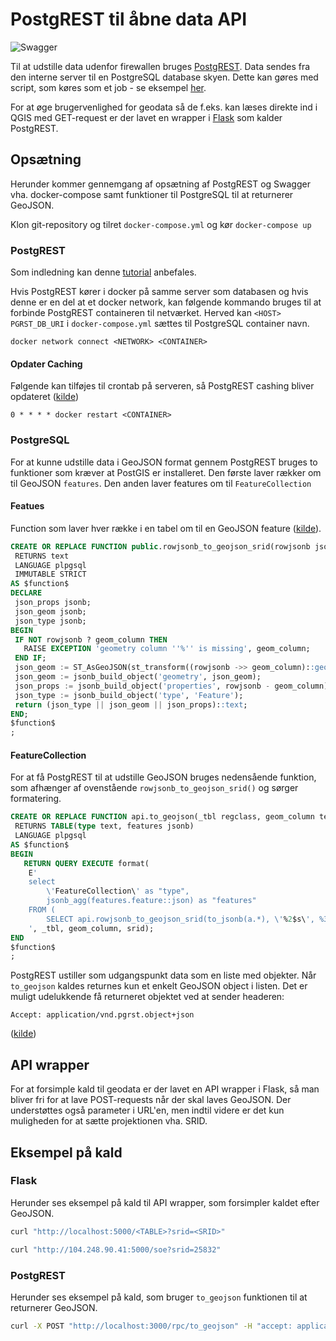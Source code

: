 # PostgREST til åbne data API
![Swagger](https://user-images.githubusercontent.com/7534153/57377665-4a336180-71a3-11e9-8491-685008318867.PNG)

Til at udstille data udenfor firewallen bruges [PostgREST](http://postgrest.org/en/latest/). Data sendes fra den interne server til en PostgreSQL database skyen. Dette kan gøres med script, som køres som et job - se eksempel [her](https://github.com/frederiksberg/automation-scripts/blob/master/Python/api/transfer_tables.py). 

For at øge brugervenlighed for geodata så de f.eks. kan læses direkte ind i QGIS med GET-request er der lavet en wrapper i [Flask](http://flask.pocoo.org/docs/1.0/api/) som kalder PostgREST. 

## Opsætning
Herunder kommer gennemgang af opsætning af PostgREST og Swagger vha. docker-compose samt funktioner til PostgreSQL til at returnerer GeoJSON.

Klon git-repository og tilret `docker-compose.yml` og kør `docker-compose up`


### PostgREST
Som indledning kan denne  [tutorial](http://postgrest.org/en/latest/tutorials/tut0.html) anbefales. 

Hvis PostgREST kører i docker på samme server som databasen og hvis denne er en del at et docker network, kan følgende kommando bruges til at forbinde PostgREST containeren til netværket. Herved kan `<HOST>` `PGRST_DB_URI` i  `docker-compose.yml` sættes til PostgreSQL container navn.  

`docker network connect <NETWORK> <CONTAINER>`



#### Opdater Caching
Følgende kan tilføjes til crontab på serveren, så PostgREST cashing bliver opdateret ([kilde](http://postgrest.org/en/latest/admin.html#schema-reloading))

`0 * * * * docker restart <CONTAINER>`

### PostgreSQL 
For at kunne udstille data i GeoJSON format gennem PostgREST bruges to funktioner som kræver at PostGIS er installeret. Den første laver rækker om til GeoJSON `features`. Den anden laver features om til `FeatureCollection`

#### Featues
Function som laver hver række i en tabel om til en GeoJSON feature ([kilde](http://blog.cleverelephant.ca/2019/03/geojson.html)). 
```sql
CREATE OR REPLACE FUNCTION public.rowjsonb_to_geojson_srid(rowjsonb jsonb, geom_column text DEFAULT 'geom'::text, srid integer DEFAULT 4326)
 RETURNS text
 LANGUAGE plpgsql
 IMMUTABLE STRICT
AS $function$
DECLARE 
 json_props jsonb;
 json_geom jsonb;
 json_type jsonb;
BEGIN
 IF NOT rowjsonb ? geom_column THEN
   RAISE EXCEPTION 'geometry column ''%'' is missing', geom_column;
 END IF;
 json_geom := ST_AsGeoJSON(st_transform((rowjsonb ->> geom_column)::geometry, srid))::jsonb;
 json_geom := jsonb_build_object('geometry', json_geom);
 json_props := jsonb_build_object('properties', rowjsonb - geom_column);
 json_type := jsonb_build_object('type', 'Feature');
 return (json_type || json_geom || json_props)::text;
END; 
$function$
;
```

#### FeatureCollection
For at få PostgREST til at udstille  GeoJSON bruges nedensående funktion, som afhænger af ovenstående `rowjsonb_to_geojson_srid()` og sørger formatering.

```sql
CREATE OR REPLACE FUNCTION api.to_geojson(_tbl regclass, geom_column text DEFAULT 'geom'::text, srid integer DEFAULT 4326)
 RETURNS TABLE(type text, features jsonb)
 LANGUAGE plpgsql
AS $function$
BEGIN
   RETURN QUERY EXECUTE format(
   	E'
	select
	    \'FeatureCollection\' as "type",
		jsonb_agg(features.feature::json) as "features"
	FROM (
		SELECT api.rowjsonb_to_geojson_srid(to_jsonb(a.*), \'%2$s\', %3$s) feature FROM %1$s a) as features;
	', _tbl, geom_column, srid);
END
$function$
;
```
PostgREST ustiller som udgangspunkt data som en liste med objekter. Når `to_geojson` kaldes returnes kun et enkelt GeoJSON object i listen. Det er muligt udelukkende få returneret objektet ved at sender headeren: 

`Accept: application/vnd.pgrst.object+json`

 ([kilde](http://postgrest.org/en/latest/api.html?highlight=list%20of%20objects#singular-or-plural))

## API wrapper
For at forsimple kald til geodata er der lavet en API wrapper i Flask, så man bliver fri for at lave POST-requests når der skal laves GeoJSON. Der understøttes også parameter i URL'en, men indtil videre er det kun muligheden for at sætte projektionen vha. SRID.  

## Eksempel på kald

### Flask
Herunder ses eksempel på kald til API wrapper, som forsimpler kaldet efter GeoJSON.
```bash
curl "http://localhost:5000/<TABLE>?srid=<SRID>"

curl "http://104.248.90.41:5000/soe?srid=25832"
```

### PostgREST
Herunder ses eksempel på kald, som bruger `to_geojson` funktionen til at returnerer GeoJSON.
```bash
curl -X POST "http://localhost:3000/rpc/to_geojson" -H "accept: application/json" -H "Content-Type: application/json" -d "{ \"srid\": 4326, \"_tbl\": \"YOURTABLE\", \"geom_column\": \"GEOM_COLUMN\"}"
```

